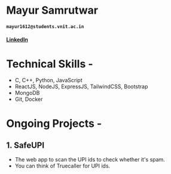 # Mayur Samrutwar
#### `mayur1612@students.vnit.ac.in`
#### [LinkedIn](https://www.linkedin.com/in/mayur-samrutwar/)
# Technical Skills - 
 - C, C++, Python, JavaScript
 - ReactJS, NodeJS, ExpressJS, TailwindCSS, Bootstrap
 - MongoDB
 - Git, Docker
# Ongoing Projects - 
## 1. SafeUPI
 - The web app to scan the UPI ids to check whether it's spam.
 - You can think of Truecaller for UPI ids.
<!---
mayur-samrutwar/mayur-samrutwar is a ✨ special ✨ repository because its `README.md` (this file) appears on your GitHub profile.
You can click the Preview link to take a look at your changes.
--->
